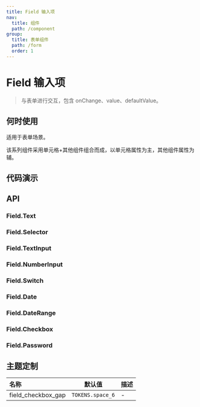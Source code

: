 ```yaml
---
title: Field 输入项
nav:
  title: 组件
  path: /component
group:
  title: 表单组件
  path: /form
  order: 1
---
```


# Field 输入项

> 与表单进行交互，包含 onChange、value、defaultValue。

## 何时使用

适用于表单场景。

该系列组件采用单元格+其他组件组合而成，以单元格属性为主，其他组件属性为辅。

## 代码演示

<code src="./__fixtures__/text.tsx"></code>

<code src="./__fixtures__/selector.tsx"></code>

<code src="./__fixtures__/text-input.tsx"></code>

<code src="./__fixtures__/number-input.tsx"></code>

<code src="./__fixtures__/switch.tsx"></code>

<code src="./__fixtures__/date.tsx"></code>

<code src="./__fixtures__/date-range.tsx"></code>

<code src="./__fixtures__/checkbox.tsx"></code>

<code src="./__fixtures__/password.tsx"></code>

## API

### Field.Text

<API hideTitle src="./field-text.tsx"></API>

### Field.Selector

<API hideTitle src="./field-selector.tsx"></API>

### Field.TextInput

<API hideTitle src="./field-text-input.tsx"></API>

### Field.NumberInput

<API hideTitle src="./field-number-input.tsx"></API>

### Field.Switch

<API hideTitle src="./field-switch.tsx"></API>

### Field.Date

<API hideTitle src="./field-date.tsx"></API>

### Field.DateRange

<API hideTitle src="./field-date-range.tsx"></API>

### Field.Checkbox

<API hideTitle src="./field-checkbox.tsx"></API>

### Field.Password

<API hideTitle src="./field-password.tsx"></API>

## 主题定制

| 名称               | 默认值           | 描述 |
| :----------------- | ---------------- | ---- |
| field_checkbox_gap | `TOKENS.space_6` | -    |
